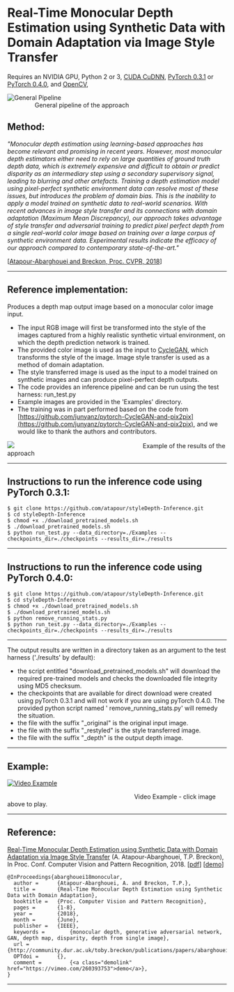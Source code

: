 # Real-Time Monocular Depth Estimation using Synthetic Data with Domain Adaptation via Image Style Transfer

Requires an NVIDIA GPU, Python 2 or 3, [CUDA CuDNN](https://developer.nvidia.com/cudnn), [PyTorch 0.3.1](https://pytorch.org/previous-versions/) or [PyTorch 0.4.0](http://pytorch.org), and [OpenCV](http://www.opencv.org), 

![General Pipeline](https://github.com/atapour/styleDepth-Inference/blob/master/imgs/pipeLine.png)
&nbsp;&nbsp;&nbsp;&nbsp;&nbsp;&nbsp;&nbsp;&nbsp;&nbsp;&nbsp;&nbsp;&nbsp;&nbsp;&nbsp;&nbsp;&nbsp;
&nbsp;&nbsp;&nbsp;&nbsp;&nbsp;&nbsp;&nbsp;&nbsp;&nbsp;&nbsp;&nbsp;&nbsp;&nbsp;&nbsp;&nbsp;&nbsp;
&nbsp;&nbsp;&nbsp;&nbsp;&nbsp;&nbsp;&nbsp;&nbsp;&nbsp;&nbsp;&nbsp;&nbsp;&nbsp;&nbsp;&nbsp;&nbsp;
&nbsp;&nbsp;&nbsp;&nbsp;&nbsp;&nbsp;&nbsp;&nbsp;&nbsp;&nbsp;&nbsp;&nbsp;&nbsp;&nbsp;&nbsp;&nbsp;
&nbsp;&nbsp;&nbsp;&nbsp;&nbsp;&nbsp;&nbsp;&nbsp;&nbsp;&nbsp;&nbsp;&nbsp;&nbsp;&nbsp;&nbsp;&nbsp;General pipeline of the approach
## Method:

_"Monocular depth estimation using learning-based approaches has become relevant and promising in recent years. However, most monocular depth estimators either need to rely on large quantities of ground truth depth data, which is extremely expensive and difficult to obtain or predict disparity as an intermediary step using a secondary supervisory signal, leading to blurring and other artefacts. Training a depth estimation model using pixel-perfect synthetic environment data can resolve most of these issues, but introduces the problem of domain bias. This is the inability
to apply a model trained on synthetic data to real-world scenarios. With recent advances in image style transfer and its connections with domain adaptation (Maximum Mean Discrepancy), our approach takes advantage of style transfer and adversarial training to predict pixel perfect depth from
a single real-world color image based on training over a large corpus of synthetic environment data. Experimental results indicate the efficacy of our approach compared to contemporary state-of-the-art."_

[[Atapour-Abarghouei and Breckon, Proc. CVPR, 2018](http://breckon.eu/toby/publications/papers/abarghouei18monocular.pdf)]

---

## Reference implementation:
Produces a depth map output image based on a monocular color image input.
* The input RGB image will first be transformed into the style of the images captured from a highly realistic synthetic virtual environment, on which the depth prediction network is trained.
* The provided color image is used as the input to [CycleGAN](https://junyanz.github.io/CycleGAN/), which transforms the style of the image. Image style transfer is used as a method of domain adaptation.
* The style transferred image is used as the input to a model trained on synthetic images and can produce pixel-perfect depth outputs.
* The code provides an inference pipeline and can be run using the test harness: run_test.py
* Example images are provided in the 'Examples' directory.
* The training was in part performed based on the code from [https://github.com/junyanz/pytorch-CycleGAN-and-pix2pix](https://github.com/junyanz/pytorch-CycleGAN-and-pix2pix), and we would like to thank the authors and contributors.


![](https://github.com/atapour/styleDepth-Inference/blob/master/imgs/sample.png)
&nbsp;&nbsp;&nbsp;&nbsp;&nbsp;&nbsp;&nbsp;&nbsp;&nbsp;&nbsp;&nbsp;&nbsp;&nbsp;&nbsp;&nbsp;&nbsp;
&nbsp;&nbsp;&nbsp;&nbsp;&nbsp;&nbsp;&nbsp;&nbsp;&nbsp;&nbsp;&nbsp;&nbsp;&nbsp;&nbsp;&nbsp;&nbsp;
&nbsp;&nbsp;&nbsp;&nbsp;&nbsp;&nbsp;&nbsp;&nbsp;&nbsp;&nbsp;&nbsp;&nbsp;&nbsp;&nbsp;&nbsp;&nbsp;
&nbsp;&nbsp;&nbsp;&nbsp;&nbsp;&nbsp;&nbsp;&nbsp;&nbsp;&nbsp;&nbsp;&nbsp;&nbsp;&nbsp;&nbsp;&nbsp;
&nbsp;&nbsp;&nbsp;&nbsp;&nbsp;&nbsp;Example of the results of the approach

---
## Instructions to run the inference code using PyTorch 0.3.1:

```
$ git clone https://github.com/atapour/styleDepth-Inference.git
$ cd styleDepth-Inference
$ chmod +x ./download_pretrained_models.sh
$ ./download_pretrained_models.sh
$ python run_test.py --data_directory=./Examples --checkpoints_dir=./checkpoints --results_dir=./results
```
---
## Instructions to run the inference code using PyTorch 0.4.0:

```
$ git clone https://github.com/atapour/styleDepth-Inference.git
$ cd styleDepth-Inference
$ chmod +x ./download_pretrained_models.sh
$ ./download_pretrained_models.sh
$ python remove_running_stats.py
$ python run_test.py --data_directory=./Examples --checkpoints_dir=./checkpoints --results_dir=./results
```
---

The output results are written in a directory taken as an argument to the test harness ('./results' by default):
* the script entitled "download_pretrained_models.sh" will download the required pre-trained models and checks the downloaded file integrity using MD5 checksum.
* the checkpoints that are available for direct download were created using pyTorch 0.3.1 and will not work if you are using pyTorch 0.4.0. The provided python script named ' remove_running_stats.py' will remedy the situation.
* the file with the suffix "_original" is the original input image.
* the file with the suffix "_restyled" is the style transferred image.
* the file with the suffix "_depth" is the output depth image.

---


## Example:
[![Video Example](https://github.com/atapour/styleDepth-Inference/blob/master/imgs/thumbnail.jpg)](https://vimeo.com/260393753 "Video Example - Click to Play")

&nbsp;&nbsp;&nbsp;&nbsp;&nbsp;&nbsp;&nbsp;&nbsp;&nbsp;&nbsp;&nbsp;&nbsp;&nbsp;&nbsp;&nbsp;&nbsp;
&nbsp;&nbsp;&nbsp;&nbsp;&nbsp;&nbsp;&nbsp;&nbsp;&nbsp;&nbsp;&nbsp;&nbsp;&nbsp;&nbsp;&nbsp;&nbsp;
&nbsp;&nbsp;&nbsp;&nbsp;&nbsp;&nbsp;&nbsp;&nbsp;&nbsp;&nbsp;&nbsp;&nbsp;&nbsp;&nbsp;&nbsp;&nbsp;
&nbsp;&nbsp;&nbsp;&nbsp;&nbsp;&nbsp;&nbsp;&nbsp;&nbsp;&nbsp;&nbsp;&nbsp;&nbsp;&nbsp;&nbsp;&nbsp;
&nbsp;&nbsp;&nbsp;&nbsp;&nbsp;&nbsp;Video Example - click image above to play.

---

## Reference:

[Real-Time Monocular Depth Estimation using Synthetic Data with Domain Adaptation via Image Style Transfer](http://breckon.eu/toby/publications/papers/abarghouei18monocular.pdf)
(A. Atapour-Abarghouei, T.P. Breckon), In Proc. Conf. Computer Vision and Pattern Recognition, 2018. [[pdf](http://breckon.eu/toby/publications/papers/abarghouei18monocular.pdf)] [[demo](https://vimeo.com/260393753)]

```
@InProceedings{abarghouei18monocular,
  author = 		{Atapour-Abarghouei, A. and Breckon, T.P.},
  title = 		{Real-Time Monocular Depth Estimation using Synthetic Data with Domain Adaptation},
  booktitle = 	{Proc. Computer Vision and Pattern Recognition},
  pages =		{1-8},
  year = 		{2018},
  month = 		{June},
  publisher = 	{IEEE}, 
  keywords = 		{monocular depth, generative adversarial network, GAN, depth map, disparity, depth from single image},
  url = 		{http://community.dur.ac.uk/toby.breckon/publications/papers/abarghouei18monocular.pdf},
  OPTdoi = 		{},
  comment = 		{<a class="demolink" href="https://vimeo.com/260393753">demo</a>},
}

```
---
